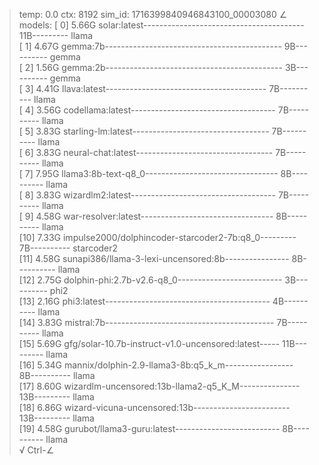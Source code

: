> temp: 0.0 ctx: 8192 sim_id: 1716399840946843100_00003080
∠ models:
 [ 0] 5.66G solar:latest---------------------------------------- 11B--------- llama       
 [ 1] 4.67G gemma:7b-------------------------------------------- 9B---------- gemma       
 [ 2] 1.56G gemma:2b-------------------------------------------- 3B---------- gemma       
 [ 3] 4.41G llava:latest---------------------------------------- 7B---------- llama       
 [ 4] 3.56G codellama:latest------------------------------------ 7B---------- llama       
 [ 5] 3.83G starling-lm:latest---------------------------------- 7B---------- llama       
 [ 6] 3.83G neural-chat:latest---------------------------------- 7B---------- llama       
 [ 7] 7.95G llama3:8b-text-q8_0--------------------------------- 8B---------- llama       
 [ 8] 3.83G wizardlm2:latest------------------------------------ 7B---------- llama       
 [ 9] 4.58G war-resolver:latest--------------------------------- 8B---------- llama       
 [10] 7.33G impulse2000/dolphincoder-starcoder2-7b:q8_0--------- 7B---------- starcoder2  
 [11] 4.58G sunapi386/llama-3-lexi-uncensored:8b---------------- 8B---------- llama       
 [12] 2.75G dolphin-phi:2.7b-v2.6-q8_0-------------------------- 3B---------- phi2        
 [13] 2.16G phi3:latest----------------------------------------- 4B---------- llama       
 [14] 3.83G mistral:7b------------------------------------------ 7B---------- llama       
 [15] 5.69G gfg/solar-10.7b-instruct-v1.0-uncensored:latest----- 11B--------- llama       
 [16] 5.34G mannix/dolphin-2.9-llama3-8b:q5_k_m----------------- 8B---------- llama       
 [17] 8.60G wizardlm-uncensored:13b-llama2-q5_K_M--------------- 13B--------- llama       
 [18] 6.86G wizard-vicuna-uncensored:13b------------------------ 13B--------- llama       
 [19] 4.58G gurubot/llama3-guru:latest-------------------------- 8B---------- llama       
√ Ctrl-∠
